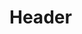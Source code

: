<!-- TITLE: Blind Fury -->
<!-- SUBTITLE: Go into a blind fury, causing you to go berserk and increase your chance to double attack and flurry.  Consumes 5 rage when cast. -->

# Header